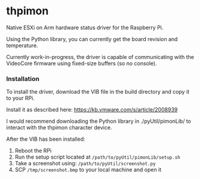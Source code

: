 # thpimon
Native ESXi on Arm hardware status driver for the Raspberry Pi.

Using the Python library, you can currently get the board revision and temperature.

Currently work-in-progress, the driver is capable of communicating with the VideoCore firmware using fixed-size buffers (so no console).

### Installation

To install the driver, download the VIB file in the build directory and copy it to your RPi.

Install it as described here: https://kb.vmware.com/s/article/2008939

I would recommend downloading the Python library in ./pyUtil/pimonLib/ to interact with the thpimon character device.

After the VIB has been installed:

1. Reboot the RPi
2. Run the setup script located at `/path/to/pyUtil/pimonLib/setup.sh`
3. Take a screenshot using: `/path/to/pyUtil/screenshot.py`
4. SCP `/tmp/screenshot.bmp` to your local machine and open it
